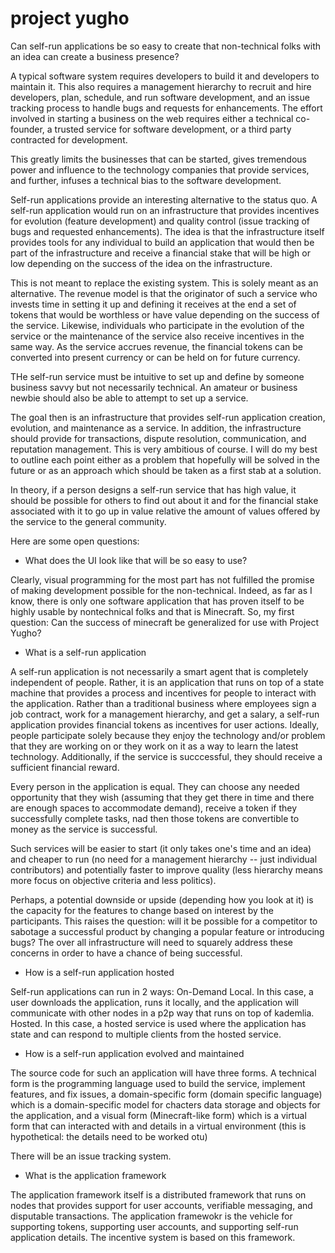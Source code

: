 # project yugho

Can self-run applications be so easy to create that non-technical folks with an idea can create a business presence?

A typical software system requires developers to build it and developers to maintain it.  This also requires a management hierarchy to recruit and hire developers, plan, schedule, and run software development, and an issue tracking process to handle bugs and requests for enhancements.  The effort involved in starting a business on the web requires either a technical co-founder, a trusted service for software development, or a third party contracted for development.

This greatly limits the businesses that can be started, gives tremendous power and influence to the technology companies that provide services, and further, infuses a technical bias to the software development.

Self-run applications provide an interesting alternative to the status quo.  A self-run application would run on an infrastructure that provides incentives for evolution (feature development) and quality control (issue tracking of bugs and requested enhancements).  The idea is that the infrastructure itself provides tools for any individual to build an application that would then be part of the infrastructure and receive a financial stake that will be high or low depending on the success of the idea on the infrastructure.

This is not meant to replace the existing system.  This is solely meant as an alternative.  The revenue model is that the originator of such a service who invests time in setting it up and defining it receives at the end a set of tokens that would be worthless or have value depending on the success of the service.  Likewise, individuals who participate in the evolution of the service or the maintenance of the service also receive incentives in the same way.  As the service accrues revenue, the financial tokens can be converted into present currency or can be held on for future currency.

THe self-run service must be intuitive to set up and define by someone business savvy but not necessarily technical.  An amateur or business newbie should also be able to attempt to set up a service.  

The goal then is an infrastructure that provides self-run application creation, evolution, and maintenance as a service.  In addition, the infrastructure should provide for transactions, dispute resolution, communication, and reputation management.  This is very ambitious of course.  I will do my best to outline each point either as a problem that hopefully will be solved in the future or as an approach which should be taken as a first stab at a solution.

In theory, if a person designs a self-run service that has high value, it should be possible for others to find out about it and for the financial stake associated with it to go up in value relative the amount of values offered by the service to the general community.

Here are some open questions:

* What does the UI look like that will be so easy to use?

Clearly, visual programming for the most part has not fulfilled the promise of making development possible for the non-technical.  Indeed, as far as I know, there is only one software application that has proven itself to be highly usable by nontechnical folks and that is Minecraft.  So, my first question: Can the success of minecraft be generalized for use with Project Yugho?

* What is a self-run application

A self-run application is not necessarily a smart agent that is completely independent of people.  Rather, it is an application that runs on top of a state machine that provides a process and incentives for people to interact with the application.  Rather than a traditional business where employees sign a job contract, work for a management hierarchy, and get a salary, a self-run application provides financial tokens as incentives for user actions.  Ideally, people participate solely because they enjoy the technology and/or problem that they are working on or they work on it as a way to learn the latest technology.  Additionally, if the service is succcessful, they should receive a sufficient financial reward.  

Every person in the application is equal.  They can choose any needed opportunity that they wish (assuming that they get there in time and there are enough spaces to accommodate demand), receive a token if they successfully complete tasks, nad then those tokens are convertible to money as the service is successful.

Such services will be easier to start (it only takes one's time and an idea) and cheaper to run (no need for a management hierarchy -- just individual contributors) and potentially faster to improve quality (less hierarchy means more focus on objective criteria and less politics).  

Perhaps, a potential downside or upside (depending how you look at it) is the capacity for the features to change based on interest by the participants.  This raises the question: will it be possible for a competitor to sabotage a successful product by changing a popular feature or introducing bugs?  The over all infrastructure will need to squarely address these concerns in order to have a chance of being successful.

* How is a self-run application hosted

Self-run applications can run in 2 ways:  On-Demand Local.  In this case, a user downloads the application, runs it locally, and the application will communicate with other nodes in a p2p way that runs on top of kademlia.  Hosted.  In this case, a hosted service is used where the application has state and can respond to multiple clients from the hosted service.

* How is a self-run application evolved and maintained

The source code for such an application will have three forms.  A technical form is the programming language used to build the service, implement features, and fix issues, a domain-specific form (domain specific language) which is a domain-specific model for chacters data storage and objects for the application, and a visual form (Minecraft-like form) which is a virtual form that can interacted with and details in a virtual environment (this is hypothetical:  the details need to be worked otu)

There will be an issue tracking system.

* What is the application framework

The application framework itself is a distributed framework that runs on nodes that provides support for user accounts, verifiable messaging, and disputable transactions.  The application framewokr is the vehicle for supporting tokens, supporting user accounts, and supporting self-run application details.  The incentive system is based on this framework.  





